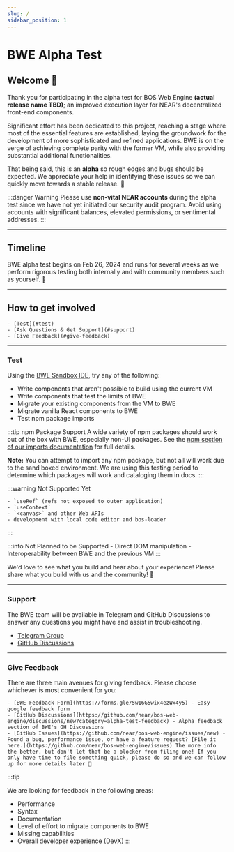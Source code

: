 ```yaml
---
slug: /
sidebar_position: 1
---
```


# BWE Alpha Test

## Welcome 🎉

Thank you for participating in the alpha test for BOS Web Engine **(actual release name TBD)**; an improved execution layer for NEAR's decentralized front-end components.

Significant effort has been dedicated to this project, reaching a stage where most of the essential features are established, laying the groundwork for the development of more sophisticated and refined applications. BWE is on the verge of achieving complete parity with the former VM, while also providing substantial additional functionalities.

That being said, this is an **alpha** so rough edges and bugs should be expected. We appreciate your help in identifying these issues so we can quickly move towards a stable release. 🙏

:::danger Warning
Please use **non-vital NEAR accounts** during the alpha test since we have not yet initiated our security audit program. Avoid using accounts with significant balances, elevated permissions, or sentimental addresses.
:::

---

## Timeline

BWE alpha test begins on Feb 26, 2024 and runs for several weeks as we perform rigorous testing both internally and with community members such as yourself. 🙏

---

## How to get involved

    - [Test](#test) 
    - [Ask Questions & Get Support](#support) 
    - [Give Feedback](#give-feedback)

---

### Test

Using the [BWE Sandbox IDE](https://bwe-sandbox.near.dev), try any of the following:

- Write components that aren't possible to build using the current VM
- Write components that test the limits of BWE
- Migrate your existing components from the VM to BWE
- Migrate vanilla React components to BWE
- Test npm package imports

:::tip npm Package Support
A wide variety of npm packages should work out of the box with BWE, especially non-UI packages. See the [npm section of our imports documentation](/alpha/building-decentralized-frontends/imports#npm) for full details.

**Note:** You can attempt to import any npm package, but not all will work due to the sand boxed environment. We are using this testing period to determine which packages will work and cataloging them in docs.
:::

:::warning Not Supported Yet

    - `useRef` (refs not exposed to outer application)
    - `useContext`
    - `<canvas>` and other Web APIs
    - development with local code editor and bos-loader

:::

:::info Not Planned to be Supported
    - Direct DOM manipulation
    - Interoperability between BWE and the previous VM
:::

We'd love to see what you build and hear about your experience! Please share what you build with us and the community! 🙏

---

### Support

The BWE team will be available in Telegram and GitHub Discussions to answer any questions you might have and assist in troubleshooting.

- [Telegram Group](https://t.me/+IlVl5uEsGH83YTEx)
- [GitHub Discussions](https://github.com/near/bos-web-engine/discussions)

---

### Give Feedback

There are three main avenues for giving feedback. Please choose whichever is most convenient for you:

    - [BWE Feedback Form](https://forms.gle/5w16G5wix4ezWx4y5) - Easy google feedback form
    - [GitHub Discussions](https://github.com/near/bos-web-engine/discussions/new?category=alpha-test-feedback) - Alpha feedback section of BWE's GH Discussions
    - [GitHub Issues](https://github.com/near/bos-web-engine/issues/new) - Found a bug, performance issue, or have a feature request? [File it here.](https://github.com/near/bos-web-engine/issues) The more info the better, but don't let that be a blocker from filing one! If you only have time to file something quick, please do so and we can follow up for more details later 🙂

:::tip

We are looking for feedback in the following areas:

- Performance
- Syntax
- Documentation
- Level of effort to migrate components to BWE
- Missing capabilities
- Overall developer experience (DevX)
:::



